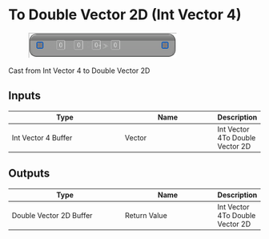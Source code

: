 # To Double Vector 2D (Int Vector 4)

<div align="left" data-full-width="false">

<figure><img src="To_Double_Vector_2D_(Int_Vector_4).png" alt=""><figcaption></figcaption></figure>

</div>

Cast from Int Vector 4 to Double Vector 2D

## Inputs

<table>
<thead><tr><th width="250">Type</th><th width="200">Name</th><th>Description</th></tr></thead>
<tbody>
<tr><td>Int Vector 4 Buffer</td><td>Vector</td><td>Int Vector 4To Double Vector 2D</td></tr>
</tbody>
</table>

## Outputs

<table>
<thead><tr><th width="250">Type</th><th width="200">Name</th><th>Description</th></tr></thead>
<tbody>
<tr><td>Double Vector 2D Buffer</td><td>Return Value</td><td>Int Vector 4To Double Vector 2D</td></tr>
</tbody>
</table>
